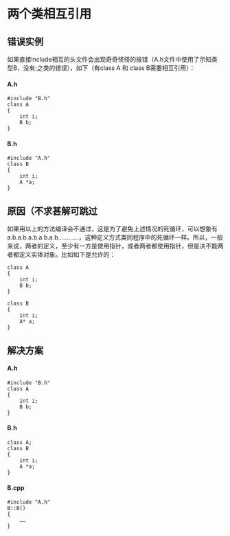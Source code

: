 # 两个类相互引用  
## 错误实例  
如果直接include相互的头文件会出现奇奇怪怪的报错（A.h文件中使用了示知类型B，没有;之类的错误），如下（有class A 和 class B需要相互引用）：
#### A.h
```
#include "B.h"
class A
{
    int i;
    B b;
}
```
#### B.h
```
#include "A.h"
class B
{
    int i;
    A *a;
}
```
## 原因（不求甚解可跳过
如果用以上的方法编译会不通过，这是为了避免上述情况的死循环，可以想象有a.b.a.b.a.b.a.b.a.b…………，这种定义方式类同程序中的死循环一样。所以，一般来说，两者的定义，至少有一方是使用指针，或者两者都使用指针，但是决不能两者都定义实体对象。比如如下是允许的：
```
class A
{
    int i;
    B b;
}

class B
{
    int i;
    A* a;
}
```

## 解决方案
#### A.h  
```
#include "B.h"
class A
{
    int i;
    B b;
}
```
#### B.h
```
class A;
class B
{
    int i;
    A *a;
}
```
#### B.cpp
```
#include "A.h"
B::B()
{
    ……
}
```
